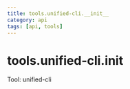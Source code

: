 ```yaml
---
title: tools.unified-cli.__init__
category: api
tags: [api, tools]
---
```


# tools.unified-cli.__init__

Tool: unified-cli

